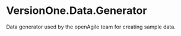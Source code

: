 VersionOne.Data.Generator
=========================

Data generator used by the openAgile team for creating sample data.
